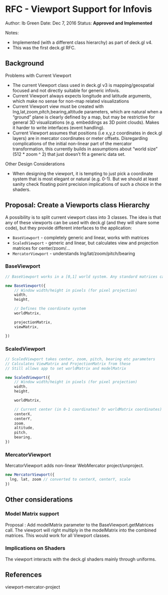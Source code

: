 # RFC - Viewport Support for Infovis

Author: Ib Green
Date: Dec 7, 2016
Status: **Approved and Implemented**

Notes:
* Implemented (with a different class hierarchy) as part of deck.gl v4.
* This was the first deck.gl RFC.


## Background

Problems with Current Viewport
* The current Viewport class used in deck.gl v3 is mapping/geospatial focused and not directly suitable for generic infovis.
* Current Viewport always expects longitude and latitude arguments, which make no sense for non-map related visualizations
* Current Viewport view must be created with lng,lat,zoom,pitch,bearing,altitude parameters, which are natural when a “ground” plane is clearly defined by a map, but may be restrictive for general 3D visualizations (e.g. embeddings as 3D point clouds). Makes it harder to write interfaces (event handling).
* Current Viewport assumes that positions (i.e x,y,z coordinates in deck.gl layers) are in mercator coordinates or meter offsets. Disregarding complications of the initial non-linear part of the mercator transformation, this currently builds in assumptions about “world size” (512 * zoom ^ 2) that just doesn’t fit a generic data set.

Other Design Considerations
* When designing the viewport, it is tempting to just pick a coordinate system that is most elegant or natural (e.g. 0-1). But we should at least sanity check floating point precision implications of such a choice in the shaders.

## Proposal: Create a Viewports class Hierarchy

A possibility is to split current viewport class into 3 classes. The idea is that any of these viewports can be used with deck.gl (and they will share some code), but they provide different interfaces to the application:

* `BaseViewport` - completely generic and linear, works with matrices
* `ScaledViewport` - generic and linear, but calculates view and projection matrices for center/zoom/...
* `MercatorViewport` - understands lng/lat/zoom/pitch/bearing


### BaseViewport

```js
// BaseViewport works in a [0,1] world system. Any standard matrices can be used.

new BaseViewport({
    // Window width/height in pixels (for pixel projection)
    width,
    height,

    // Defines the coordinate system
    worldMatrix,

    projectionMatrix,
    viewMatrix,

})
```

### ScaledViewport

```js
// ScaledViewport takes center, zoom, pitch, bearing etc parameters
// Calculates ViewMatrix and ProjectionMatrix from these
// Still allows app to set worldMatrix and modelMatrix

new ScaledViewport({
    // Window width/height in pixels (for pixel projection)
    width,
    height,

    worldMatrix,

    // Current center (in 0-1 coordinates? Or worldMatrix coordinates)
    centerX,
    centerY,
    zoom,
    altitude,
    pitch,
    bearing,
})
```

### MercatorViewport

MercatorViewport adds non-linear WebMercator project/unproject.

```js
new MercatorViewport({
  lng, lat, zoom // converted to centerX, centerY, scale
})
```

## Other considerations

### Model Matrix support

Proposal : Add modelMatrix parameter to the BaseViewport.getMatrices call. The viewport will right multiply in the modelMatrix into the combined matrices. This would work for all Viewport classes.


### Implications on Shaders

The viewport interacts with the deck.gl shaders mainly through uniforms.



## References

viewport-mercator-project


